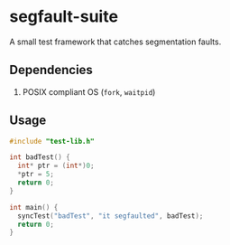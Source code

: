 # segfault-suite

A small test framework that catches segmentation faults.

## Dependencies

1. POSIX compliant OS (`fork`, `waitpid`)

## Usage

```C
#include "test-lib.h"

int badTest() {
  int* ptr = (int*)0;
  *ptr = 5;
  return 0;
}

int main() {
  syncTest("badTest", "it segfaulted", badTest);
  return 0;
}
```
